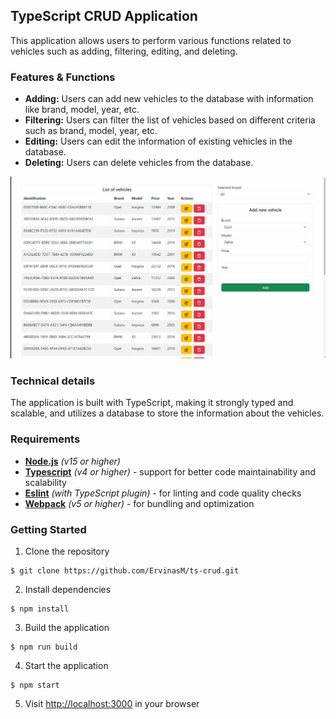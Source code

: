 ## TypeScript CRUD Application

This application allows users to perform various functions related to vehicles such as adding, filtering, editing, and deleting.

### Features & Functions

- **Adding:** Users can add new vehicles to the database with information like brand, model, year, etc.
- **Filtering:** Users can filter the list of vehicles based on different criteria such as brand, model, year, etc.
- **Editing:** Users can edit the information of existing vehicles in the database.
- **Deleting:** Users can delete vehicles from the database.

![Alt text](/functionality.gif "Features and usage")

### Technical details

The application is built with TypeScript, making it strongly typed and scalable, and utilizes a database to store the information about the vehicles.

### Requirements

- **[Node.js](https://nodejs.org/en/)** *(v15 or higher)*
- **[Typescript](https://www.typescriptlang.org/)** *(v4 or higher)* - support for better code maintainability and scalability
- **[Eslint](https://eslint.org/)** *(with TypeScript plugin)* - for linting and code quality checks
- **[Webpack](https://webpack.js.org/)** *(v5 or higher)* - for bundling and optimization

### Getting Started

1. Clone the repository
```
$ git clone https://github.com/ErvinasM/ts-crud.git
```
2. Install dependencies
```
$ npm install
```
3. Build the application
```
$ npm run build
```
4. Start the application
```
$ npm start
```
5. Visit [http://localhost:3000](http://localhost:3000) in your browser